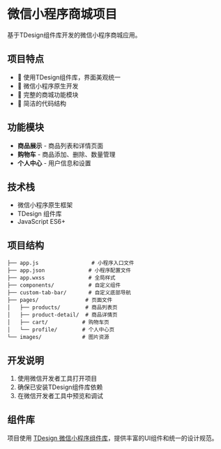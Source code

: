 # 微信小程序商城项目

基于TDesign组件库开发的微信小程序商城应用。

## 项目特点

- 🎨 使用TDesign组件库，界面美观统一
- 📱 微信小程序原生开发
- 🛒 完整的商城功能模块
- 🎯 简洁的代码结构

## 功能模块

- **商品展示** - 商品列表和详情页面
- **购物车** - 商品添加、删除、数量管理
- **个人中心** - 用户信息和设置

## 技术栈

- 微信小程序原生框架
- TDesign 组件库
- JavaScript ES6+

## 项目结构

```
├── app.js                 # 小程序入口文件
├── app.json              # 小程序配置文件
├── app.wxss              # 全局样式
├── components/           # 自定义组件
├── custom-tab-bar/       # 自定义底部导航
├── pages/               # 页面文件
│   ├── products/        # 商品列表页
│   ├── product-detail/  # 商品详情页
│   ├── cart/           # 购物车页
│   └── profile/        # 个人中心页
└── images/             # 图片资源
```

## 开发说明

1. 使用微信开发者工具打开项目
2. 确保已安装TDesign组件库依赖
3. 在微信开发者工具中预览和调试

## 组件库

项目使用 [TDesign 微信小程序组件库](https://tdesign.tencent.com/miniprogram/overview)，提供丰富的UI组件和统一的设计规范。